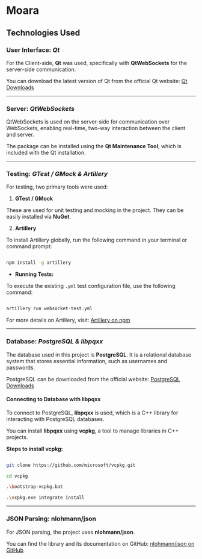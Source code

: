 
# Moara

  

## Technologies Used


### User Interface: *Qt*

  

For the Client-side, **Qt** was used, specifically with **QtWebSockets** for the server-side communication.

You can download the latest version of Qt from the official Qt website: [Qt Downloads](https://account.qt.io/s/downloads)

  

---

### Server: *QtWebSockets*


 QtWebSockets is used on the server-side for communication over WebSockets, enabling real-time, two-way interaction between the client and server.
 
 The package can be installed using the **Qt Maintenance Tool**, which is included with the Qt installation.

---
  

### Testing: *GTest / GMock & Artillery*

  

For testing, two primary tools were used:

  

1.  **GTest / GMock**

These are used for unit testing and mocking in the project. They can be easily installed via **NuGet**.

  

2.  **Artillery**

To install Artillery globally, run the following command in your terminal or command prompt:

```bash

npm install -g artillery

```

  

-  **Running Tests:**

To execute the existing `.yml` test configuration file, use the following command:

```bash

artillery run websocket-test.yml

```

  

For more details on Artillery, visit: [Artillery on npm](https://www.npmjs.com/package/artillery)

  

---

  

### Database: *PostgreSQL & libpqxx*

  

The database used in this project is **PostgreSQL**. It is a relational database system that stores essential information, such as usernames and passwords.

PostgreSQL can be downloaded from the official website: [PostgreSQL Downloads](https://www.postgresql.org/download/)

  

#### Connecting to Database with **libpqxx**

  

To connect to PostgreSQL, **libpqxx** is used, which is a C++ library for interacting with PostgreSQL databases.

You can install **libpqxx** using **vcpkg**, a tool to manage libraries in C++ projects.

  

**Steps to install vcpkg:**

```bash

git clone https://github.com/microsoft/vcpkg.git

cd vcpkg

.\bootstrap-vcpkg.bat

.\vcpkg.exe integrate install
```
---

### JSON Parsing: **nlohmann/json**

For JSON parsing, the project uses **nlohmann/json**.

You can find the library and its documentation on GitHub:  [nlohmann/json on GitHub](https://github.com/nlohmann/json)